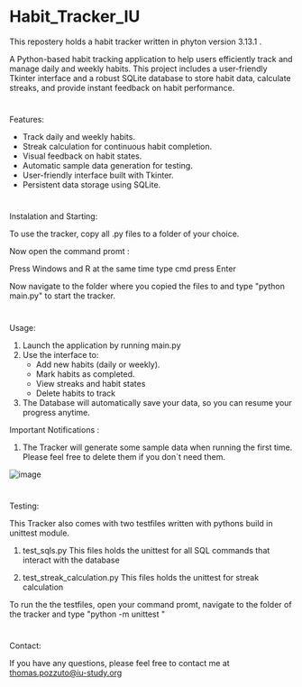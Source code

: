 # Habit_Tracker_IU

This repostery holds a habit tracker written in phyton version 3.13.1 .

A Python-based habit tracking application to help users efficiently track and manage daily and weekly habits. This project includes a user-friendly Tkinter interface and a robust SQLite database to store habit data, calculate streaks, and provide instant feedback on habit performance.



#

Features:

 - Track daily and weekly habits.
 - Streak calculation for continuous habit completion.
 - Visual feedback on habit states.
 - Automatic sample data generation for testing.
 - User-friendly interface built with Tkinter.
 - Persistent data storage using SQLite.

#

Instalation and Starting:

To use the tracker, copy all .py files to a folder of your choice. 

Now open the command promt :

  Press Windows and R at the same time
  type cmd
  press Enter

Now navigate to the folder where you copied the files to and type "python main.py" to start the tracker.

#

Usage:

1. Launch the application by running main.py
2. Use the interface to:
   - Add new habits (daily or weekly).
   - Mark habits as completed.
   - View streaks and habit states
   - Delete habits to track
3. The Database will automatically save your data, so you can resume your progress anytime.

Important Notifications :
 1. The Tracker will generate some sample data when running the first time. Please feel free to delete them if you don´t need them.


![image](https://github.com/user-attachments/assets/e342aa6e-2367-4c2b-ab75-360a820010e4)


#


Testing:

This Tracker also comes with two testfiles written with pythons build in unittest module.

1. test_sqls.py
   This files holds the unittest for all SQL commands that interact with the database
   
2. test_streak_calculation.py
   This files holds the unittest for streak calculation

To run the the testfiles, open your command promt, navigate to the folder of the tracker and type "python -m unittest "

#

Contact:

If you have any questions, please feel free to contact me at thomas.pozzuto@iu-study.org











